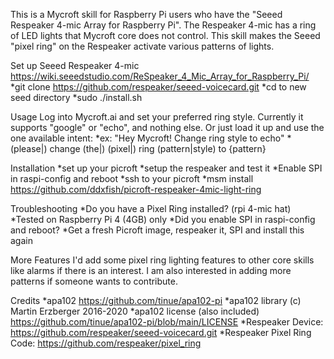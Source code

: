 This is a Mycroft skill for Raspberry Pi users who have the "Seeed Respeaker 4-mic Array for Raspberry Pi". The Respeaker 4-mic has a ring of LED lights that Mycroft core does not control. This skill makes the Seeed "pixel ring" on the Respeaker activate various patterns of lights.

Set up Seeed Respeaker 4-mic
https://wiki.seeedstudio.com/ReSpeaker_4_Mic_Array_for_Raspberry_Pi/
*git clone https://github.com/respeaker/seeed-voicecard.git
*cd to new seed directory
*sudo ./install.sh

Usage
Log into Mycroft.ai and set your preferred ring style. Currently it supports "google" or "echo", and nothing else. Or just load it up and use the one available intent:
*ex: "Hey Mycroft! Change ring style to echo"
*(please|) change (the|) (pixel|) ring (pattern|style) to {pattern}

Installation
*set up your picroft
*setup the respeaker and test it
*Enable SPI in raspi-config and reboot
*ssh to your picroft
*msm install https://github.com/ddxfish/picroft-respeaker-4mic-light-ring

Troubleshooting
*Do you have a Pixel Ring installed? (rpi 4-mic hat)
*Tested on Raspberry Pi 4 (4GB) only
*Did you enable SPI in raspi-config and reboot?
*Get a fresh Picroft image, respeaker it, SPI and install this again

More Features
I'd add some pixel ring lighting features to other core skills like alarms if there is an interest.
I am also interested in adding more patterns if someone wants to contribute.

Credits
*apa102 https://github.com/tinue/apa102-pi
*apa102 library (c) Martin Erzberger 2016-2020
*apa102 license (also included) https://github.com/tinue/apa102-pi/blob/main/LICENSE
*Respeaker Device: https://github.com/respeaker/seeed-voicecard.git
*Respeaker Pixel Ring Code: https://github.com/respeaker/pixel_ring
